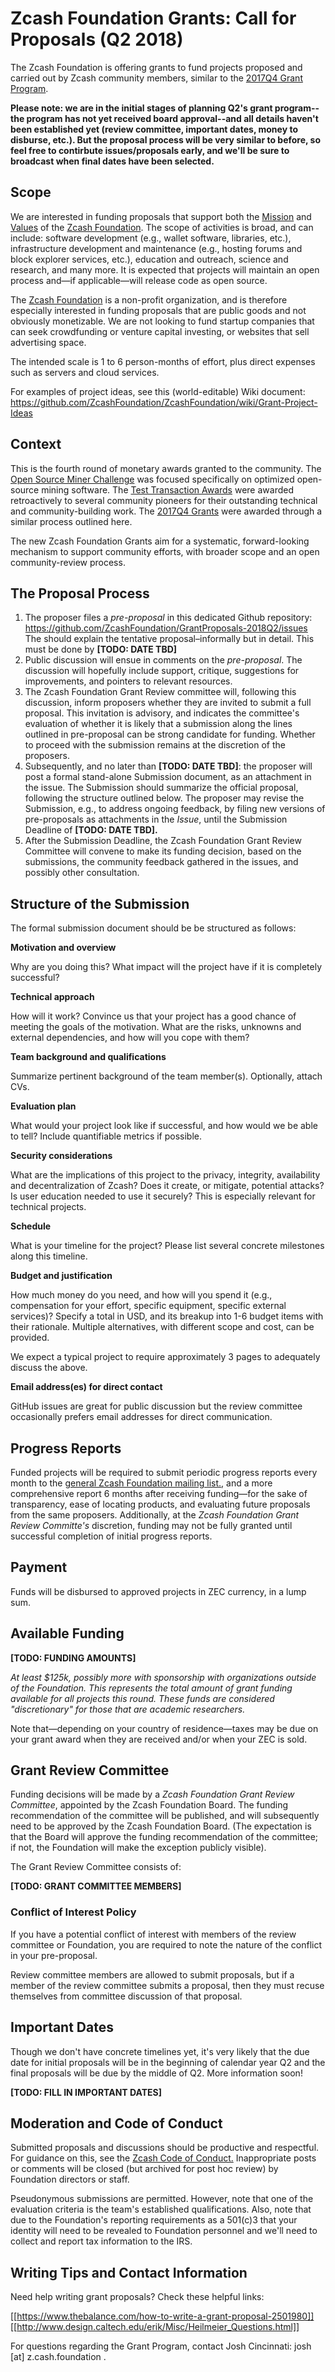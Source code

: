 # Zcash Foundation Grants: Call for Proposals (Q2 2018)

The Zcash Foundation is offering grants to fund projects proposed and carried out by Zcash community members, similar to the [2017Q4 Grant Program](https://github.com/ZcashFoundation/GrantProposals-2017Q4).

**Please note: we are in the initial stages of planning Q2's grant program--the program has not yet received board approval--and all details haven't been established yet (review committee, important dates, money to disburse, etc.). But the proposal process will be very similar to before, so feel free to contirbute issues/proposals early, and we'll be sure to broadcast when final dates have been selected.**

## Scope

We are interested in funding proposals that support both the [Mission](https://github.com/ZcashFoundation/ZcashFoundation/blob/master/MISSION.md) and [Values](https://github.com/ZcashFoundation/ZcashFoundation/blob/master/VALUES.md) of the [Zcash Foundation](https://z.cash.foundation). The scope of activities is broad, and can include: software development (e.g., wallet software, libraries, etc.), infrastructure development and maintenance (e.g., hosting forums and block explorer services, etc.), education and outreach, science and research, and many more. It is expected that projects will maintain an open process and—if applicable—will release code as open source.

The [Zcash Foundation](https://z.cash.foundation) is a non-profit organization, and is therefore especially interested in funding proposals that are public goods and not obviously monetizable. We are not looking to fund startup companies that can seek crowdfunding or venture capital investing, or websites that sell advertising space.

The intended scale is 1 to 6 person-months of effort, plus direct expenses such as servers and cloud services.

For examples of project ideas, see this (world-editable) Wiki document: https://github.com/ZcashFoundation/ZcashFoundation/wiki/Grant-Project-Ideas

## Context

This is the fourth round of monetary awards granted to the community. The [Open Source Miner Challenge](https://zcashminers.org/) was focused specifically on optimized open-source mining software. The [Test Transaction Awards](http://z.cash.foundation//blog/test-transactions/) were awarded retroactively to several community pioneers for their outstanding technical and community-building work. The [2017Q4 Grants](https://github.com/ZcashFoundation/GrantProposals-2017Q4) were awarded through a similar process outlined here.

The new Zcash Foundation Grants aim for a systematic, forward-looking mechanism to support community efforts, with broader scope and an open community-review process.

## The Proposal Process

1. The proposer files a *pre-proposal* in this dedicated Github repository: https://github.com/ZcashFoundation/GrantProposals-2018Q2/issues The should explain the tentative proposal–informally but in detail. This must be done by **[TODO: DATE TBD]** 
1. Public discussion will ensue in comments on the *pre-proposal*. The discussion will hopefully include support, critique, suggestions for improvements, and pointers to relevant resources.
1. The Zcash Foundation Grant Review committee will, following this discussion, inform proposers whether they are invited to submit a full proposal. This invitation is advisory, and indicates the committee's evaluation of whether it is likely that a submission along the lines outlined in pre-proposal can be strong candidate for funding. Whether to proceed with the submission remains at the discretion of the proposers.
1. Subsequently, and no later than **[TODO: DATE TBD]**: the proposer will post a formal stand-alone Submission document, as an attachment in the issue. The Submission should summarize the official proposal, following the structure outlined below. The proposer may revise the Submission, e.g., to address ongoing feedback, by filing new versions of pre-proposals as attachments in the *Issue*, until the Submission Deadline of **[TODO: DATE TBD].**
1. After the Submission Deadline, the Zcash Foundation Grant Review Committee will convene to make its funding decision, based on the submissions, the community feedback gathered in the issues, and possibly other consultation.

## Structure of the Submission

The formal submission document should be be structured as follows:

**Motivation and overview**

Why are you doing this? What impact will the project have if it is completely successful?

**Technical approach**

How will it work? Convince us that your project has a good chance of meeting the goals of the motivation. What are the risks, unknowns and external dependencies, and how will you cope with them?

**Team background and qualifications**

Summarize pertinent background of the team member(s). Optionally, attach CVs.

**Evaluation plan**

What would your project look like if successful, and how would we be able to tell? Include quantifiable metrics if possible.

**Security considerations**

What are the implications of this project to the privacy, integrity, availability and decentralization of Zcash? Does it create, or mitigate, potential attacks? Is user education needed to use it securely? This is especially relevant for technical projects.

**Schedule**

What is your timeline for the project? Please list several concrete milestones along this timeline.

**Budget and justification**

How much money do you need, and how will you spend it (e.g., compensation for your effort, specific equipment, specific external services)? Specify a total in USD, and its breakup into 1-6 budget items with their rationale. Multiple alternatives, with different scope and cost, can be provided.

We expect a typical project to require approximately 3 pages to adequately discuss the above.

**Email address(es) for direct contact**

GitHub issues are great for public discussion but the review committee occasionally prefers email addresses for direct communication.

## Progress Reports

Funded projects will be required to submit periodic progress reports every month to the [general Zcash Foundation mailing list.](https://lists.z.cash.foundation/mailman/listinfo/general), and a more comprehensive report 6 months after receiving funding—for the sake of transparency, ease of locating products, and evaluating future proposals from the same proposers. Additionally, at the *Zcash Foundation Grant Review Committe's* discretion, funding may not be fully granted until successful completion of initial progress reports.

## Payment

Funds will be disbursed to approved projects in ZEC currency, in a lump sum.

## Available Funding

**[TODO: FUNDING AMOUNTS]**

*At least $125k, possibly more with sponsorship with organizations outside of the Foundation. This represents the total amount of grant funding available for all projects this round. These funds are considered "discretionary" for those that are academic researchers.*

Note that—depending on your country of residence—taxes may be due on your grant award when they are received and/or when your ZEC is sold.

## Grant Review Committee

Funding decisions will be made by a *Zcash Foundation Grant Review Committee*, appointed by the Zcash Foundation Board. The funding recommendation of the committee will be published, and will subsequently need to be approved by the Zcash Foundation Board. (The expectation is that the Board will approve the funding recommendation of the committee; if not, the Foundation will make the exception publicly visible).

The Grant Review Committee consists of:

**[TODO: GRANT COMMITTEE MEMBERS]**

### Conflict of Interest Policy

If you have a potential conflict of interest with members of the review committee or Foundation, you are required to note the nature of the conflict in your pre-proposal.

Review committee members are allowed to submit proposals, but if a member of the review committee submits a proposal, then they must recuse themselves from committee discussion of that proposal.


## Important Dates

Though we don't have concrete timelines yet, it's very likely that the due date for initial proposals will be in the beginning of calendar year Q2 and the final proposals will be due by the middle of Q2. More information soon!

**[TODO: FILL IN IMPORTANT DATES]**

## Moderation and Code of Conduct

Submitted proposals and discussions should be productive and respectful. For guidance on this, see the [Zcash Code of Conduct.](https://github.com/zcash/zcash/blob/master/code_of_conduct.md) Inappropriate posts or comments will be closed (but archived for post hoc review) by Foundation directors or staff.

Pseudonymous submissions are permitted. However, note that one of the evaluation criteria is the team's established qualifications. Also, note that due to the Foundation's reporting requirements as a 501(c)3 that your identity will need to be revealed to Foundation personnel and we'll need to collect and report tax information to the IRS.

## Writing Tips and Contact Information

Need help writing grant proposals? Check these helpful links:

[[https://www.thebalance.com/how-to-write-a-grant-proposal-2501980]]
[[http://www.design.caltech.edu/erik/Misc/Heilmeier_Questions.html]]

For questions regarding the Grant Program, contact Josh Cincinnati: josh [at] z.cash.foundation .
